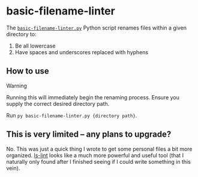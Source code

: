 # basic-filename-linter

The [`basic-filename-linter.py`](./basic-filename-linter.py) Python script renames files within a given directory to:
1. Be all lowercase
2. Have spaces and underscores replaced with hyphens

## How to use

>[!WARNING]
>Running this will immediately begin the renaming process. Ensure you supply the correct desired directory path.

Run `py basic-filename-linter.py {directory path}`.

## This is very limited – any plans to upgrade?

No. This was just a quick thing I wrote to get some personal files a bit more organized. [ls-lint](https://github.com/loeffel-io/ls-lint) looks like a much more powerful and useful tool (that I naturally only found after I finished seeing if I could write something in this vein).
